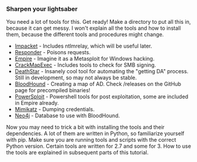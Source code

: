 ### Sharpen your lightsaber
You need a lot of tools for this. Get ready! Make a directory to put all this in, because it can get messy. I won't explain all the tools and how to install them, because the different tools and procedures might change.

- [Impacket](https://github.com/CoreSecurity/impacket) - Includes ntlmrelay, which will be useful later.
- [Responder](https://github.com/lgandx/Responder) - Poisons requests.
- [Empire](https://github.com/EmpireProject/Empire) - Imagine it as a Metasploit for Windows hacking.
- [CrackMapExec](https://github.com/byt3bl33d3r/CrackMapExec) - Includes tools to check for SMB signing.
- [DeathStar](https://github.com/byt3bl33d3r/DeathStar) - Insanely cool tool for automating the "getting DA" process. Still in development, so may not always be stable.
- [BloodHound](https://github.com/BloodHoundAD/BloodHound) - Creating a map of AD. Check /releases on the GitHub page for precompiled binaries!
- [PowerSploit](https://github.com/PowerShellMafia/PowerSploit) - Powershell tools for post exploitation, some are included in Empire already.
- [Mimikatz](https://github.com/gentilkiwi/mimikatz) - Dumping credentials.
- [Neo4j](https://neo4j.com/download/) - Database to use with BloodHound.

Now you may need to trick a bit with installing the tools and their dependencies. A lot of them are written in Python, so familiarize yourself with pip. Make sure you are running tools and scripts with the correct Python version. Certain tools are written for 2.7 and some for 3. How to use the tools are explained in subsequent parts of this tutorial.
